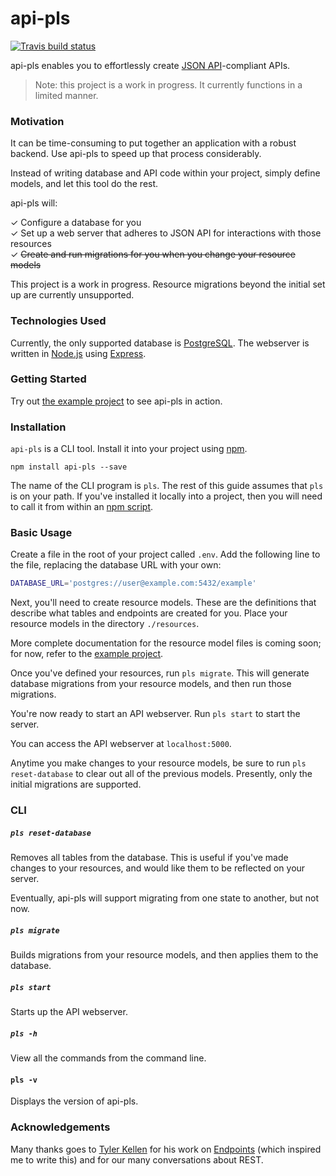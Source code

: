 # api-pls

[![Travis build status](http://img.shields.io/travis/jmeas/api-pls.svg?style=flat)](https://travis-ci.org/jmeas/api-pls)

api-pls enables you to effortlessly create
[JSON API](http://jsonapi.org/)-compliant APIs.

> Note: this project is a work in progress. It currently functions in a limited
  manner.

### Motivation

It can be time-consuming to put together an application with a robust backend.
Use api-pls to speed up that process considerably.

Instead of writing database and API code within your project, simply define
models, and let this tool do the rest.

api-pls will:

✓ Configure a database for you  
✓ Set up a web server that adheres to JSON API for interactions with those resources  
✓ ~~Create and run migrations for you when you change your resource models~~   

This project is a work in progress. Resource migrations beyond the initial
set up are currently unsupported.

### Technologies Used

Currently, the only supported database is
[PostgreSQL](https://www.postgresql.org/). The webserver is written
in [Node.js](https://nodejs.org/en/) using
[Express](https://github.com/expressjs/express).

### Getting Started

Try out [the example project](https://github.com/jmeas/api-pls-example) to see
api-pls in action.

### Installation

`api-pls` is a CLI tool. Install it into your project using
[npm](https://www.npmjs.com/).

```
npm install api-pls --save
```

The name of the CLI program is `pls`. The rest of this guide assumes that
`pls` is on your path. If you've installed it locally into a project, then
you will need to call it from within an
[npm script](https://docs.npmjs.com/misc/scripts#path).

### Basic Usage

Create a file in the root of your project called `.env`. Add the following
line to the file, replacing the database URL with your own:

```sh
DATABASE_URL='postgres://user@example.com:5432/example'
```

Next, you'll need to create resource models. These are the definitions that
describe what tables and endpoints are created for you. Place your resource
models in the directory `./resources`.

More complete documentation for the resource model files is coming soon; for
now, refer to the [example project](https://github.com/jmeas/api-pls-example).

Once you've defined your resources, run `pls migrate`. This will generate
database migrations from your resource models, and then run those migrations.

You're now ready to start an API webserver. Run `pls start` to start the server.

You can access the API webserver at `localhost:5000`.

Anytime you make changes to your resource models, be sure to run
`pls reset-database` to clear out all of the previous models. Presently,
only the initial migrations are supported.

### CLI

##### `pls reset-database`

Removes all tables from the database. This is useful if you've made changes to
your resources, and would like them to be reflected on your server.

Eventually, api-pls will support migrating from one state to another, but
not now.

##### `pls migrate`

Builds migrations from your resource models, and then applies them to the
database.

##### `pls start`

Starts up the API webserver.

##### `pls -h`

View all the commands from the command line.

#### `pls -v`

Displays the version of api-pls.

### Acknowledgements

Many thanks goes to [Tyler Kellen](https://github.com/tkellen) for his work on
[Endpoints](https://github.com/endpoints/endpoints) (which inspired me to write
this) and for our many conversations about REST.
